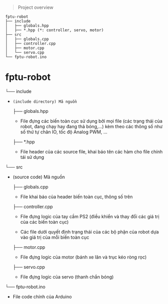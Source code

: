 > Project overview

```
fptu-robot
├── include
│   ├── globals.hpp
│   ├── *.hpp (*: controller, servo, motor)
├── src
│   ├── globals.cpp
│   ├── controller.cpp
│   ├── motor.cpp
│   └── servo.cpp
└── fptu-robot.ino
```

# fptu-robot

└── include

-     (include directory) Mã nguồn

  ├── globals.hpp

  - File đựng các biến toàn cục sử dụng bởi mọi file (các trạng thái của robot, đang chạy hay đang thả bóng,...) kèm theo các thông số như số thứ tự chân IO, tốc độ Analog PWM, ...

  ├── \*.hpp

  - File header của các source file, khai báo tên các hàm cho file chính tái sử dụng

└── src

- (source code) Mã nguồn

  ├── globals.cpp

  - File khai báo của header biến toàn cục, thông số trên

  ├── controller.cpp

  - File đựng logic của tay cầm PS2 (điều khiển và thay đổi các giá trị của các biến toàn cục)

  - Các file dưới quyết định trạng thái của các bộ phận của robot dựa vào giá trị của mỗi biến toàn cục

  ├── motor.cpp

  - File đựng logic của motor (bánh xe lăn và trục kéo ròng rọc)

  ├── servo.cpp

  - File đựng logic của servo (thanh chắn bóng)

└── fptu-robot.ino

- File code chính của Arduino
